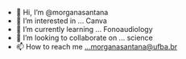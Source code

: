 - 👋 Hi, I’m @morganasantana
- 👀 I’m interested in ... Canva 
- 🌱 I’m currently learning ... Fonoaudiology
- 💞️ I’m looking to collaborate on ... science
- 📫 How to reach me ...morganasantana@ufba.br

<!---
morganasantana/morganasantana is a ✨ special ✨ repository because its `README.md` (this file) appears on your GitHub profile.
You can click the Preview link to take a look at your changes.
--->
